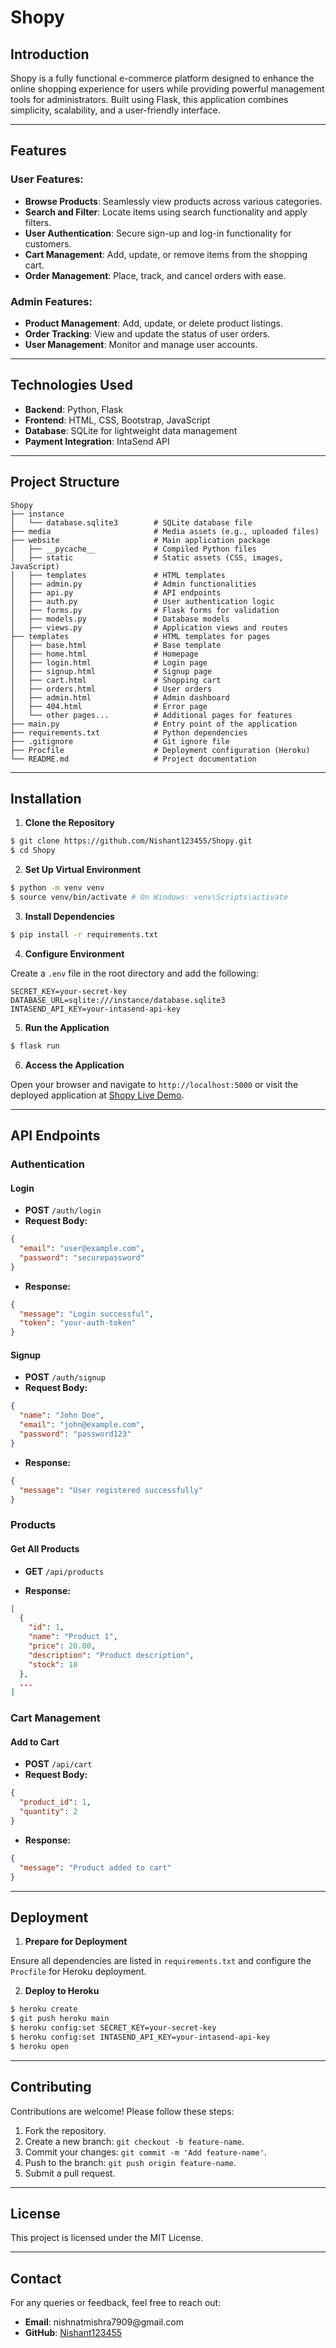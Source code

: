 # Shopy

## Introduction

Shopy is a fully functional e-commerce platform designed to enhance the online shopping experience for users while providing powerful management tools for administrators. Built using Flask, this application combines simplicity, scalability, and a user-friendly interface.

---

## Features

### User Features:

- **Browse Products**: Seamlessly view products across various categories.
- **Search and Filter**: Locate items using search functionality and apply filters.
- **User Authentication**: Secure sign-up and log-in functionality for customers.
- **Cart Management**: Add, update, or remove items from the shopping cart.
- **Order Management**: Place, track, and cancel orders with ease.

### Admin Features:

- **Product Management**: Add, update, or delete product listings.
- **Order Tracking**: View and update the status of user orders.
- **User Management**: Monitor and manage user accounts.

---

## Technologies Used

- **Backend**: Python, Flask
- **Frontend**: HTML, CSS, Bootstrap, JavaScript
- **Database**: SQLite for lightweight data management
- **Payment Integration**: IntaSend API

---

## Project Structure

```
Shopy
├── instance
│   └── database.sqlite3        # SQLite database file
├── media                       # Media assets (e.g., uploaded files)
├── website                     # Main application package
│   ├── __pycache__             # Compiled Python files
│   ├── static                  # Static assets (CSS, images, JavaScript)
│   ├── templates               # HTML templates
│   ├── admin.py                # Admin functionalities
│   ├── api.py                  # API endpoints
│   ├── auth.py                 # User authentication logic
│   ├── forms.py                # Flask forms for validation
│   ├── models.py               # Database models
│   ├── views.py                # Application views and routes
├── templates                   # HTML templates for pages
│   ├── base.html               # Base template
│   ├── home.html               # Homepage
│   ├── login.html              # Login page
│   ├── signup.html             # Signup page
│   ├── cart.html               # Shopping cart
│   ├── orders.html             # User orders
│   ├── admin.html              # Admin dashboard
│   ├── 404.html                # Error page
│   └── other pages...          # Additional pages for features
├── main.py                     # Entry point of the application
├── requirements.txt            # Python dependencies
├── .gitignore                  # Git ignore file
├── Procfile                    # Deployment configuration (Heroku)
└── README.md                   # Project documentation
```

---

## Installation

1. **Clone the Repository**

```bash
$ git clone https://github.com/Nishant123455/Shopy.git
$ cd Shopy
```

2. **Set Up Virtual Environment**

```bash
$ python -m venv venv
$ source venv/bin/activate # On Windows: venv\Scripts\activate
```

3. **Install Dependencies**

```bash
$ pip install -r requirements.txt
```

4. **Configure Environment**

Create a `.env` file in the root directory and add the following:

```
SECRET_KEY=your-secret-key
DATABASE_URL=sqlite:///instance/database.sqlite3
INTASEND_API_KEY=your-intasend-api-key
```

5. **Run the Application**

```bash
$ flask run
```

6. **Access the Application**

Open your browser and navigate to `http://localhost:5000` or visit the deployed application at [Shopy Live Demo](https://shopy-8nyc.onrender.com).

---

## API Endpoints

### **Authentication**

#### **Login**

- **POST** `/auth/login`
- **Request Body:**

```json
{
  "email": "user@example.com",
  "password": "securepassword"
}
```

- **Response:**

```json
{
  "message": "Login successful",
  "token": "your-auth-token"
}
```

#### **Signup**

- **POST** `/auth/signup`
- **Request Body:**

```json
{
  "name": "John Doe",
  "email": "john@example.com",
  "password": "password123"
}
```

- **Response:**

```json
{
  "message": "User registered successfully"
}
```

### **Products**

#### **Get All Products**

- **GET** `/api/products`

- **Response:**

```json
[
  {
    "id": 1,
    "name": "Product 1",
    "price": 20.00,
    "description": "Product description",
    "stock": 10
  },
  ...
]
```

### **Cart Management**

#### **Add to Cart**

- **POST** `/api/cart`
- **Request Body:**

```json
{
  "product_id": 1,
  "quantity": 2
}
```

- **Response:**

```json
{
  "message": "Product added to cart"
}
```

---

## Deployment

1. **Prepare for Deployment**

Ensure all dependencies are listed in `requirements.txt` and configure the `Procfile` for Heroku deployment.

2. **Deploy to Heroku**

```bash
$ heroku create
$ git push heroku main
$ heroku config:set SECRET_KEY=your-secret-key
$ heroku config:set INTASEND_API_KEY=your-intasend-api-key
$ heroku open
```

---

## Contributing

Contributions are welcome! Please follow these steps:

1. Fork the repository.
2. Create a new branch: `git checkout -b feature-name`.
3. Commit your changes: `git commit -m 'Add feature-name'`.
4. Push to the branch: `git push origin feature-name`.
5. Submit a pull request.

---

## License

This project is licensed under the MIT License.

---

## Contact

For any queries or feedback, feel free to reach out:

- **Email**: nishnatmishra7909\@gmail.com
- **GitHub**: [Nishant123455](https://github.com/Nishant123455)


 
